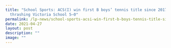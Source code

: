 ```yaml
---
title: "School Sports: ACS(I) win first B boys’ tennis title since 2017 after
  thrashing Victoria School 5–0"
permalink: /lp-news/school-sports-acsi-win-first-b-boys-tennis-title-since-2017/
date: 2021-04-27
layout: post
description: ""
image: ""
---
```

